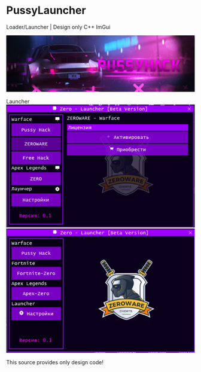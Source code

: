 # PussyLauncher
 Loader/Launcher | Design only C++ ImGui

![Screenshot1](https://github.com/saurux/PussyLauncher/blob/main/Screenshot_19.png)

Launcher
![Screenshot2](https://github.com/saurux/PussyLauncher/blob/main/Screenshot_18.png)
![Screenshot3](https://github.com/saurux/PussyLauncher/blob/main/Screenshot_20.png)

This source provides only design code!
